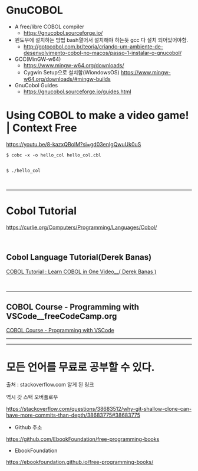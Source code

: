 # GnuCOBOL
- A free/libre COBOL compiler
  - https://gnucobol.sourceforge.io/
- 윈도우에 설치하는 방법 bash열어서 설치해야 하는듯 gcc 다 설치 되어있어야함.
  - http://gotocobol.com.br/teoria/criando-um-ambiente-de-desenvolvimento-cobol-no-macos/passo-1-instalar-o-gnucobol/
- GCC(MinGW-w64)
  - https://www.mingw-w64.org/downloads/
  - Cygwin Setup으로 설치함(WiondowsOS) https://www.mingw-w64.org/downloads/#mingw-builds
- GnuCobol Guides
  - https://gnucobol.sourceforge.io/guides.html

# Using COBOL to make a video game! | Context Free

https://youtu.be/8-kazxQBolM?si=gd03enIgQwuUk0uS

```
$ cobc -x -o hello_col hello_col.cbl


$ ./hello_col
```

<br>

<hr>


# Cobol Tutorial

https://curlie.org/Computers/Programming/Languages/Cobol/

<br>



## Cobol Language Tutorial(Derek Banas)

[COBOL Tutorial : Learn COBOL in One Video\_\_(
Derek Banas
)](https://youtu.be/TBs7HXI76yU)

<br>

<hr>

## COBOL Course - Programming with VSCode\_\_freeCodeCamp.org

[COBOL Course - Programming with VSCode](https://youtu.be/RdMAEdGvtLA)

<hr>



<hr>

# 모든 언어를 무료로 공부할 수 있다.

출처 : stackoverflow.com 알게 된 링크

역시 갓 스택 오버플로우

https://stackoverflow.com/questions/38683512/why-git-shallow-clone-can-have-more-commits-than-depth/38683775#38683775

- Github 주소

https://github.com/EbookFoundation/free-programming-books

- EbookFoundation

https://ebookfoundation.github.io/free-programming-books/
